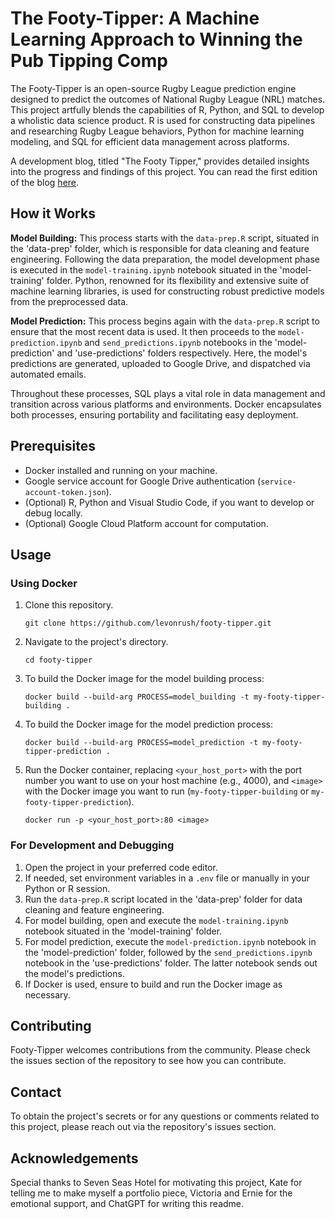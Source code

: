 # The Footy-Tipper: A Machine Learning Approach to Winning the Pub Tipping Comp

The Footy-Tipper is an open-source Rugby League prediction engine designed to predict the outcomes of National Rugby League (NRL) matches. This project artfully blends the capabilities of R, Python, and SQL to develop a wholistic data science product. R is used for constructing data pipelines and researching Rugby League behaviors, Python for machine learning modeling, and SQL for efficient data management across platforms.

A development blog, titled "The Footy Tipper," provides detailed insights into the progress and findings of this project. You can read the first edition of the blog [here](https://medium.com/@levonrush/the-footy-tipper-a-machine-learning-approach-to-winning-the-pub-tipping-comp-dc07a7325292).

## How it Works

**Model Building:** This process starts with the `data-prep.R` script, situated in the 'data-prep' folder, which is responsible for data cleaning and feature engineering. Following the data preparation, the model development phase is executed in the `model-training.ipynb` notebook situated in the 'model-training' folder. Python, renowned for its flexibility and extensive suite of machine learning libraries, is used for constructing robust predictive models from the preprocessed data.

**Model Prediction:** This process begins again with the `data-prep.R` script to ensure that the most recent data is used. It then proceeds to the `model-prediction.ipynb` and `send_predictions.ipynb` notebooks in the 'model-prediction' and 'use-predictions' folders respectively. Here, the model's predictions are generated, uploaded to Google Drive, and dispatched via automated emails.

Throughout these processes, SQL plays a vital role in data management and transition across various platforms and environments. Docker encapsulates both processes, ensuring portability and facilitating easy deployment.

## Prerequisites

- Docker installed and running on your machine.
- Google service account for Google Drive authentication (`service-account-token.json`).
- (Optional) R, Python and Visual Studio Code, if you want to develop or debug locally.
- (Optional) Google Cloud Platform account for computation.

## Usage

### Using Docker

1. Clone this repository.
    ```
    git clone https://github.com/levonrush/footy-tipper.git
    ```

2. Navigate to the project's directory.
    ```
    cd footy-tipper
    ```

3. To build the Docker image for the model building process:
    ```
    docker build --build-arg PROCESS=model_building -t my-footy-tipper-building .
    ```

4. To build the Docker image for the model prediction process:
    ```
    docker build --build-arg PROCESS=model_prediction -t my-footy-tipper-prediction .
    ```

5. Run the Docker container, replacing `<your_host_port>` with the port number you want to use on your host machine (e.g., 4000), and `<image>` with the Docker image you want to run (`my-footy-tipper-building` or `my-footy-tipper-prediction`).
    ```
    docker run -p <your_host_port>:80 <image>
    ```

### For Development and Debugging

1. Open the project in your preferred code editor.
2. If needed, set environment variables in a `.env` file or manually in your Python or R session.
3. Run the `data-prep.R` script located in the 'data-prep' folder for data cleaning and feature engineering.
4. For model building, open and execute the `model-training.ipynb` notebook situated in the 'model-training' folder.
5. For model prediction, execute the `model-prediction.ipynb` notebook in the 'model-prediction' folder, followed by the `send_predictions.ipynb` notebook in the 'use-predictions' folder. The latter notebook sends out the model's predictions.
6. If Docker is used, ensure to build and run the Docker image as necessary.

## Contributing

Footy-Tipper welcomes contributions from the community. Please check the issues section of the repository to see how you can contribute.

## Contact

To obtain the project's secrets or for any questions or comments related to this project, please reach out via the repository's issues section.

## Acknowledgements
Special thanks to Seven Seas Hotel for motivating this project, Kate for telling me to make myself a portfolio piece, Victoria and Ernie for the emotional support, and ChatGPT for writing this readme.
